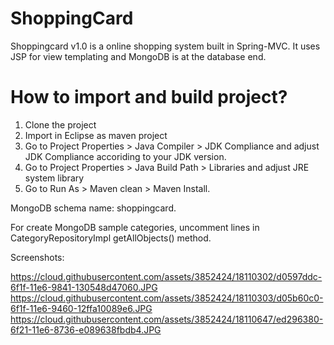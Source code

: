 ShoppingCard
=========
Shoppingcard v1.0 is a online shopping system built in Spring-MVC. It uses JSP for view templating and MongoDB is at the database end.


How to import and build project?
===========
1. Clone the project 
2. Import in Eclipse as maven project
3. Go to Project Properties > Java Compiler > JDK Compliance and  adjust JDK Compliance accoriding to your JDK version.
4. Go to Project Properties > Java Build Path > Libraries and adjust JRE system library
5. Go to Run As > Maven clean > Maven Install.


MongoDB schema name: shoppingcard.

For create MongoDB sample categories, uncomment lines in CategoryRepositoryImpl getAllObjects() method.

Screenshots:

https://cloud.githubusercontent.com/assets/3852424/18110302/d0597ddc-6f1f-11e6-9841-130548d47060.JPG
https://cloud.githubusercontent.com/assets/3852424/18110303/d05b60c0-6f1f-11e6-9460-12ffa10089e6.JPG
https://cloud.githubusercontent.com/assets/3852424/18110647/ed296380-6f21-11e6-8736-e089638fbdb4.JPG
